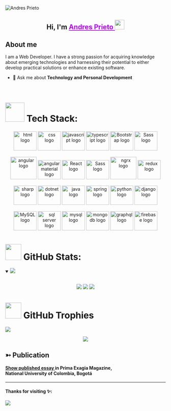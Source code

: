 ![Andres Prieto](https://github.com/afprietoa/afprietoa/assets/68924563/cd3676a5-2606-4de9-a692-e00e8b51a75d)

<h2 align="center">Hi, I'm  <a style="color: #b602ff" href="https://www.linkedin.com/in/afelipeprietoa/" target="_blank">Andres Prieto </a> <img src="https://user-images.githubusercontent.com/39955420/147578264-bae0526c-028a-49d2-8af8-d08bb4edbd2a.gif" height="30" width="30"></h2>


<h2>About me</h2>
I am a Web Developer. I have a strong passion for acquiring knowledge about emerging technologies and harnessing their potential to either develop practical solutions or enhance existing software.

- 💬 Ask me about **Technology and Personal Development**



<br/>




# <img src="https://www.hugp.com/research/assets/img/gif/pc.gif" width="60"> Tech Stack:
 ###

<div align="center">
   <img src="https://cdn.jsdelivr.net/gh/devicons/devicon@latest/icons/html5/html5-original.svg" height="60" width="72" alt="html logo" />
   <img src="https://cdn.jsdelivr.net/gh/devicons/devicon@latest/icons/css3/css3-original.svg" height="60" width="72" alt="css logo" />
   <img src="https://cdn.jsdelivr.net/gh/devicons/devicon@latest/icons/javascript/javascript-original.svg" height="60" width="72" alt="javascript logo" />
  <img src="https://cdn.jsdelivr.net/gh/devicons/devicon@latest/icons/typescript/typescript-original.svg" height="60" width="72" alt="typescript logo" />
      <img src="https://cdn.jsdelivr.net/gh/devicons/devicon@latest/icons/bootstrap/bootstrap-original.svg" height="60" width="72" alt="Bootstrap logo"  />
    <img src="https://cdn.jsdelivr.net/gh/devicons/devicon@latest/icons/sass/sass-original.svg" height="60" width="72" alt="Sass logo"  />
 <br/><br/> 
  <img src="https://cdn.jsdelivr.net/gh/devicons/devicon@latest/icons/angular/angular-original.svg" height="70" width="82" alt="angular logo"  />
  <img src="https://cdn.jsdelivr.net/gh/devicons/devicon@latest/icons/angularmaterial/angularmaterial-original.svg" height="60" width="72" alt="angular material logo"  />
 <img src="https://cdn.jsdelivr.net/gh/devicons/devicon@latest/icons/react/react-original.svg" height="60" width="72" alt="React logo"  />
   <img src="https://cdn.jsdelivr.net/gh/devicons/devicon@latest/icons/materialui/materialui-original.svg" height="60" width="72" alt="Sass logo"  />
   <img src="https://cdn.jsdelivr.net/gh/devicons/devicon@latest/icons/ngrx/ngrx-original.svg" height="70" width="82" alt="ngrx logo" />
   <img src="https://cdn.jsdelivr.net/gh/devicons/devicon@latest/icons/redux/redux-original.svg" height="60" width="72" alt="redux logo" />
 <br/><br/>
   <img src="https://cdn.jsdelivr.net/gh/devicons/devicon@latest/icons/csharp/csharp-original.svg" height="60" width="72" alt="sharp logo" />
  <img src="https://cdn.jsdelivr.net/gh/devicons/devicon@latest/icons/dotnetcore/dotnetcore-original.svg" height="60" width="72" alt="dotnet logo" />
  <img src="https://cdn.jsdelivr.net/gh/devicons/devicon/icons/java/java-original.svg" height="60" width="72" alt="java logo"  />
  <img src="https://cdn.jsdelivr.net/gh/devicons/devicon/icons/spring/spring-original.svg" height="60" width="72" alt="spring logo"  />
    <img src="https://cdn.jsdelivr.net/gh/devicons/devicon@latest/icons/python/python-original.svg" height="60" width="72" alt="python logo"  />
   <img src="https://cdn.jsdelivr.net/gh/devicons/devicon@latest/icons/django/django-plain.svg" height="60" width="72" alt="django logo"  />
 <br/><br/>
  <img src="https://cdn.jsdelivr.net/gh/devicons/devicon/icons/mysql/mysql-original.svg" height="60" width="72" alt="MySQL logo"  />
   <img src="https://cdn.jsdelivr.net/gh/devicons/devicon@latest/icons/microsoftsqlserver/microsoftsqlserver-original.svg" height="60" width="72" alt="sql server logo"  />
  <img src="https://cdn.jsdelivr.net/gh/devicons/devicon/icons/postgresql/postgresql-original.svg" height="60" width="72" alt="mysql logo"  />
  <img src="https://cdn.jsdelivr.net/gh/devicons/devicon/icons/mongodb/mongodb-original.svg" height="60" width="72" alt="mongodb logo"  />
  <img src="https://cdn.jsdelivr.net/gh/devicons/devicon/icons/graphql/graphql-plain.svg" height="60" width="72" alt="graphql logo"  />
   <img src="https://cdn.jsdelivr.net/gh/devicons/devicon@latest/icons/firebase/firebase-original.svg" height="60" width="72" alt="firebase logo"  />
</div>

###
# <img src="https://media.tenor.com/5IO4OoRLymUAAAAj/gofourward-webdesign.gif" width="50" > GitHub Stats:
<details open>
 <summary><img src="https://readme-typing-svg.herokuapp.com?font=Open+Sans&color=B2E840&width=500&lines=This+is+my+GitHub+stats"> </summary>  
<br>
<p align = "center">
  <img src ="https://github-readme-stats-sigma-five.vercel.app/api?username=afprietoa&theme=gotham&hide_border=false&include_all_commits=false&count_private=false">
  <img src ="https://github-readme-stats-sigma-five.vercel.app/api/top-langs/?username=afprietoa&theme=gotham&hide_border=false&include_all_commits=false&count_private=false&layout=compact">
  <img src ="https://github-readme-streak-stats.herokuapp.com/?user=afprietoa&theme=gotham&hide_border=false">
</p>
</details>

# <img src="https://media.tenor.com/vrokOtuxLSAAAAAj/gg-ctrnf.gif" width="50" > GitHub Trophies
 <summary><img src="https://readme-typing-svg.herokuapp.com?font=Open+Sans&color=B2E840&width=500&lines=This+is+my+GitHub+trophies"> </summary>  
<p align = "center">
   <img src ="https://github-profile-trophy.vercel.app/?username=afprietoa&theme=tokyonight&no-frame=false&no-bg=true&margin-w=4">
</p>
<h2> ➳ Publication</h2>
<h4><a target="_blank" href="http://bienestar.bogota.unal.edu.co/pgp/Publicaciones/prima_exagia/prima_exagia_17.pdf">Show published essay </a>in Prima Exagia Magazine, <br> National University of Colombia, Bogotá</h4>

---
#### Thanks for visiting ✨:
[![](https://visitcount.itsvg.in/api?id=afprietoa&icon=0&color=0)](https://visitcount.itsvg.in)

<!-- Proudly created with GPRM ( https://gprm.itsvg.in ) -->
